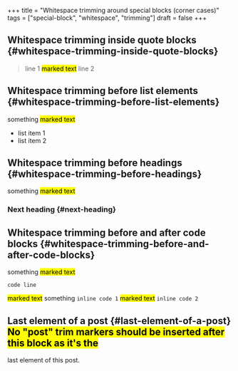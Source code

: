 +++
title = "Whitespace trimming around special blocks (corner cases)"
tags = ["special-block", "whitespace", "trimming"]
draft = false
+++

## Whitespace trimming inside quote blocks {#whitespace-trimming-inside-quote-blocks}

> line 1 <mark>marked text</mark> line 2


## Whitespace trimming before list elements {#whitespace-trimming-before-list-elements}

something <mark>marked text</mark>
-   list item 1
-   list item 2


## Whitespace trimming before headings {#whitespace-trimming-before-headings}

something <mark>marked text</mark>


### Next heading {#next-heading}


## Whitespace trimming before and after code blocks {#whitespace-trimming-before-and-after-code-blocks}

something <mark>marked text</mark>
```text
code line
```
 <mark>marked text</mark> something
`inline code 1`
 <mark>marked text</mark>
`inline code 2`


## Last element of a post {#last-element-of-a-post} <mark>No "post" trim markers should be inserted after this block as it's the
last element of this post.</mark>
